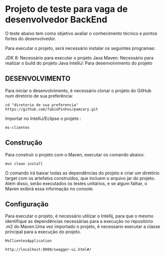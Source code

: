 # Projeto de teste para vaga de desenvolvedor BackEnd

O teste abaixo tem como objetivo avaliar o conhecimento técnico e pontos fortes do
desenvolvedor.

Para executar o projeto, será necessário instalar os seguintes programas:

JDK 8: Necessário para executar o projeto Java
Maven: Necessário para realizar o build do projeto Java
IntelliJ: Para desenvolvimento do projeto

## DESENVOLVIMENTO

Para iniciar o desenvolvimento, é necessário clonar o projeto do GitHub num diretório de sua preferência:

```shell
cd "diretorio de sua preferencia"
https://github.com/fabioPinhos/pamcary.git
```

Importar no IntelliJ/Eclipse o projeto :

```shell
ms-clientes
```


## Construção

Para construir o projeto com o Maven, executar os comando abaixo:

```shell
mvn clean install
```

O comando irá baixar todas as dependências do projeto e criar um diretório target com os artefatos construídos, que incluem o arquivo jar do projeto. Além disso, serão executados os testes unitários, e se algum falhar, o Maven exibirá essa informação no console.

## Configuração

Para executar o projeto, é necessário utilizar o Intellij, para que o mesmo identifique as dependências necessárias para a execução no repositório .m2 do Maven.Uma vez importado o projeto, é necessario executar a classe principal para a execução do projeto.

```shell
MsClientesApplication

http://localhost:8080/swagger-ui.html#/
```


